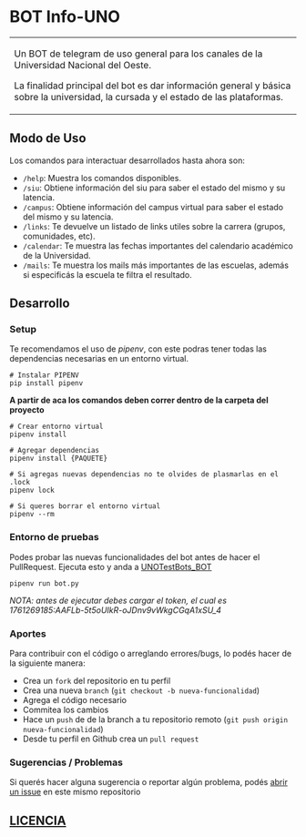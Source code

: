 # BOT Info-UNO

<table><tr><td>

Un BOT de telegram de uso general para los canales de la Universidad Nacional del Oeste.

La finalidad principal del bot es dar información general y básica sobre la universidad, la cursada y el estado de las plataformas.

</td></tr></table>


## Modo de Uso
Los comandos para interactuar desarrollados hasta ahora son:
* `/help`: Muestra los comandos disponibles.
* `/siu`: Obtiene información del siu para saber el estado del mismo y su latencia.
* `/campus`: Obtiene información del campus virtual para saber el estado del mismo y su latencia.
* `/links`: Te devuelve un listado de links utiles sobre la carrera (grupos, comunidades, etc).
* `/calendar`: Te muestra las fechas importantes del calendario académico de la Universidad.
* `/mails`: Te muestra los mails más importantes de las escuelas, además si especificás la escuela te filtra el resultado.


## Desarrollo
### Setup
Te recomendamos el uso de *pipenv*, con este podras tener todas las dependencias necesarias en un entorno virtual.
```
# Instalar PIPENV
pip install pipenv
```

**A partir de aca los comandos deben correr dentro de la carpeta del proyecto**
```
# Crear entorno virtual 
pipenv install

# Agregar dependencias 
pipenv install {PAQUETE}

# Si agregas nuevas dependencias no te olvides de plasmarlas en el .lock
pipenv lock 

# Si queres borrar el entorno virtual
pipenv --rm
```

### Entorno de pruebas
Podes probar las nuevas funcionalidades del bot antes de hacer el PullRequest.
Ejecuta esto y anda a [UNOTestBots_BOT](http://t.me/UNOTestBots_BOT)
```
pipenv run bot.py
```
*NOTA: antes de ejecutar debes cargar el token, el cual es 1761269185:AAFLb-5t5oUIkR-oJDnv9vWkgCGqA1xSU_4*

### Aportes
Para contribuir con el código o arreglando errores/bugs, lo podés hacer de la siguiente manera:

* Crea un `fork` del repositorio en tu perfil
* Crea una nueva `branch` (`git checkout -b nueva-funcionalidad`)
* Agrega el código necesario
* Commitea los cambios
* Hace un `push` de de la branch a tu repositorio remoto (`git push origin nueva-funcionalidad`)
* Desde tu perfil en Github crea un `pull request` 

### Sugerencias / Problemas
Si querés hacer alguna sugerencia o reportar algún problema, podés [abrir un issue](https://github.com/gnuno/bot-info-uno/issues/new) en este mismo repositorio

## [LICENCIA](https://github.com/gnuno/bot-info-uno/blob/main/LICENSE)